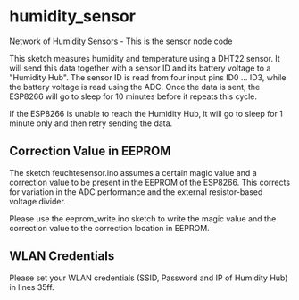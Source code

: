 # humidity_sensor
Network of Humidity Sensors - This is the sensor node code

This sketch measures humidity and temperature using a DHT22 sensor. It will send this data together with a sensor ID and its battery voltage to a "Humidity Hub". The sensor ID is read from four input pins ID0 ... ID3, while the battery voltage is read using the ADC. Once the data is sent, the ESP8266 will go to sleep for 10 minutes before it repeats this cycle. 

If the ESP8266 is unable to reach the Humidity Hub, it will go to sleep for 1 minute only and then retry sending the data. 

## Correction Value in EEPROM ##

The sketch feuchtesensor.ino assumes a certain magic value and a correction value to be present in the EEPROM of the ESP8266. This corrects for variation in the ADC performance and the external resistor-based voltage divider. 

Please use the eeprom_write.ino sketch to write the magic value and the correction value to the correction location in EEPROM.

## WLAN Credentials ##
Please set your WLAN credentials (SSID, Password and IP of Humidity Hub) in lines 35ff. 
